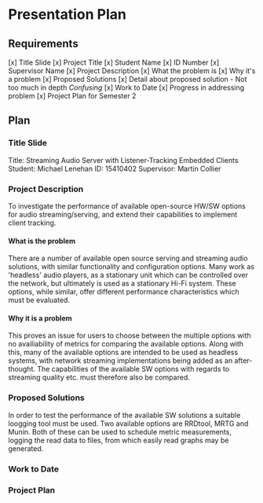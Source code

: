 # Presentation Plan

## Requirements

[x] Title Slide
 [x] Project Title
 [x] Student Name
 [x] ID Number
 [x] Supervisor Name
[x] Project Description
 [x] What the problem is
 [x] Why it's a problem
[x] Proposed Solutions
 [x] Detail about proposed solution - Not too much in depth *Confusing*
[x] Work to Date
 [x] Progress in addressing problem
[x] Project Plan for Semester 2

## Plan

### Title Slide

Title: Streaming Audio Server with Listener-Tracking Embedded Clients
Student: Michael Lenehan
ID: 15410402
Supervisor: Martin Collier

### Project Description

To investigate the performance of available open-source HW/SW options for audio
streaming/serving, and extend their capabilities to implement client tracking.

#### What is the problem

There are a number of available open source serving and streaming audio
solutions, with similar functionality and configuration options. Many work as
'headless' audio players, as a stationary unit which can be controlled over the
network, but ultimately is used as a stationary Hi-Fi system. These options,
while similar, offer different performance characteristics which must be
evaluated.

#### Why it is a problem

This proves an issue for users to choose between the multiple options with no
availiability of metrics for comparing the available options. Along with this,
many of the available options are intended to be used as headless systems, with
network streaming implementations being added as an after-thought. The
capabilities of the available SW options with regards to streaming quality etc.
must therefore also be compared.

### Proposed Solutions

In order to test the performance of the available SW solutions a suitable
loogging tool must be used. Two available options are RRDtool, MRTG and Munin.
Both of these can be used to schedule metric measurements, logging the read data
to files, from which easily read graphs may be generated.

### Work to Date

### Project Plan


